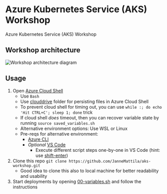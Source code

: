 # Azure Kubernetes Service (AKS) Workshop

Azure Kubernetes Service (AKS) Workshop

## Workshop architecture

![Workshop architecture diagram](https://user-images.githubusercontent.com/2357647/163179908-3ca8e7b0-16ab-405e-bbcf-8b1342129b37.png)

## Usage

1. Open [Azure Cloud Shell](https://shell.azure.com/)
   - Use `Bash`
   - Use [clouddrive](https://docs.microsoft.com/en-us/azure/cloud-shell/persisting-shell-storage) folder
     for persisting files in Azure Cloud Shell
   - To prevent cloud shell for timing out, you can use `while :; do echo 'Hit CTRL+C'; sleep 1; done` trick
   - If cloud shell *does* timeout, then you can recover variable state by running `source saved_variables.sh`
   - Alternative environment options: Use WSL or Linux
   - Pre-reqs for alternative environment: 
     - [Azure CLI](https://docs.microsoft.com/en-us/cli/azure/install-azure-cli-linux?pivots=apt)
     - *Optional* [VS Code](https://code.visualstudio.com/)
       - Execute different script steps one-by-one in VS Code (hint: use [shift-enter](https://github.com/JanneMattila/some-questions-and-some-answers/blob/master/q%26a/vs_code.md#automation-tip-shift-enter))
2. Clone this repo `git clone https://github.com/JanneMattila/aks-workshop.git`
   - Good idea to clone this also to local machine for better readability and usability
3. Start deployments by opening [00-variables.sh](./00-variables.sh) and follow the instructions
